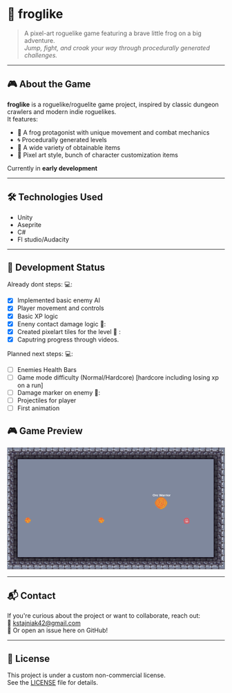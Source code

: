 # 🐸 froglike

> A pixel-art roguelike game featuring a brave little frog on a big adventure.  
> *Jump, fight, and croak your way through procedurally generated challenges.*

---

## 🎮 About the Game

**froglike** is a roguelike/roguelite game project, inspired by classic dungeon crawlers and modern indie roguelikes.  
It features:
- 🐸 A frog protagonist with unique movement and combat mechanics
- 🌀 Procedurally generated levels
- 🧪 A wide variety of obtainable items 
- 🎨 Pixel art style, bunch of character customization items

Currently in **early development**

---

## 🛠️ Technologies Used

- Unity
- Aseprite
- C#
- Fl studio/Audacity

---

## 📅 Development Status

Already dont steps:
💻:
- [X] Implemented basic enemy AI
- [X] Player movement and controls
- [X] Basic XP logic
- [X] Eneny contact damage logic
🎨:
- [X] Created pixelart tiles for the level
🎥 :
- [X] Caputring progress through videos.

Planned next steps:
💻:
- [ ] Enemies Health Bars
- [ ] Game mode difficulty (Normal/Hardcore) [hardcore including losing xp on a run]
- [ ] Damage marker on enemy
🎨:
- [ ] Projectiles for player
- [ ] First animation

## 🎮 Game Preview
![First Preview](img/progress3.png)

---

## 📬 Contact

If you're curious about the project or want to collaborate, reach out:  
📧 kstajniak42@gmail.com  
🐸 Or open an issue here on GitHub!

---

## 📄 License

This project is under a custom non-commercial license.  
See the [LICENSE](./LICENSE) file for details.
